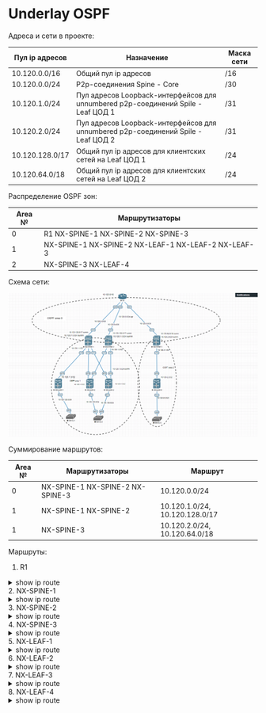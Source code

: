 # Underlay OSPF

Адреса и сети в проекте:

| Пул ip адресов | Назначение | Маска сети |
| ------ | ------ | ------ |
| 10.120.0.0/16 | Общий пул ip адресов | /16 |
| 10.120.0.0/24 | P2p-соединения Spine - Core| /30 |
| 10.120.1.0/24 | Пул адресов Loopback-интерфейсов для unnumbered p2p-соединений Spile - Leaf ЦОД 1 | /31 |
| 10.120.2.0/24 | Пул адресов Loopback-интерфейсов для unnumbered p2p-соединений Spile - Leaf ЦОД 2 | /31 |
| 10.120.128.0/17 | Общий пул ip адресов для клиентских сетей на Leaf ЦОД 1 | /24 |
| 10.120.64.0/18 | Общий пул ip адресов для клиентских сетей на Leaf ЦОД 2 | /24 |

Распределение OSPF зон:

| Area № | Маршрутизаторы |
| ------ | ------ |
| 0 | R1 NX-SPINE-1 NX-SPINE-2 NX-SPINE-3 |
| 1 | NX-SPINE-1 NX-SPINE-2 NX-LEAF-1 NX-LEAF-2 NX-LEAF-3 |
| 2 | NX-SPINE-3 NX-LEAF-4 |


Схема сети:

![](Lab2.png)

Суммирование маршрутов:

| Area № | Маршрутизаторы | Маршрут |
| ------ | ------ | ------ |
| 0 | NX-SPINE-1 NX-SPINE-2 NX-SPINE-3 | 10.120.0.0/24 |
| 1 | NX-SPINE-1 NX-SPINE-2 | 10.120.1.0/24, 10.120.128.0/17 | 
| 1 | NX-SPINE-3 | 10.120.2.0/24, 10.120.64.0/18 | 

Маршруты:

1. R1
<details>
  <summary>show ip route</summary>
<pre><code>
      10.0.0.0/8 is variably subnetted, 10 subnets, 5 masks
C        10.120.0.0/30 is directly connected, Ethernet0/0
L        10.120.0.1/32 is directly connected, Ethernet0/0
C        10.120.0.4/30 is directly connected, Ethernet0/2
L        10.120.0.5/32 is directly connected, Ethernet0/2
C        10.120.0.8/30 is directly connected, Ethernet0/1
L        10.120.0.9/32 is directly connected, Ethernet0/1
O IA     10.120.1.0/24 [110/160] via 10.120.0.6, 03:38:22, Ethernet0/2
                       [110/160] via 10.120.0.2, 03:36:49, Ethernet0/0
O IA     10.120.2.0/24 [110/51] via 10.120.0.10, 00:49:47, Ethernet0/1
O IA     10.120.64.0/18 [110/90] via 10.120.0.10, 00:49:47, Ethernet0/1
O IA     10.120.128.0/17 [110/160] via 10.120.0.6, 03:38:06, Ethernet0/2
                         [110/160] via 10.120.0.2, 03:36:49, Ethernet0/0
</code></pre>
</details>
2. NX-SPINE-1
<details>
  <summary>show ip route</summary>
<pre><code>
10.120.0.0/24, ubest/mbest: 1/0
    *via Null0, [220/50], 03:39:14, ospf-1, discard
10.120.0.0/30, ubest/mbest: 1/0, attached
    *via 10.120.0.2, Eth1/1, [0/0], 05:43:16, direct
10.120.0.2/32, ubest/mbest: 1/0, attached
    *via 10.120.0.2, Eth1/1, [0/0], 05:43:16, local
10.120.0.4/30, ubest/mbest: 1/0
    *via 10.120.0.1, Eth1/1, [110/50], 03:39:14, ospf-1, intra
10.120.0.8/30, ubest/mbest: 1/0
    *via 10.120.0.1, Eth1/1, [110/50], 03:39:14, ospf-1, intra
10.120.1.0/24, ubest/mbest: 1/0
    *via Null0, [220/150], 03:40:00, ospf-1, discard
10.120.1.1/32, ubest/mbest: 2/0, attached
    *via 10.120.1.1, Lo0, [0/0], 05:42:17, local
    *via 10.120.1.1, Lo0, [0/0], 05:42:17, direct
10.120.1.2/32, ubest/mbest: 2/0
    *via 10.120.1.4, Eth1/2, [110/81], 03:48:53, ospf-1, intra
    *via 10.120.1.5, Eth1/3, [110/81], 03:48:53, ospf-1, intra
10.120.1.3/32, ubest/mbest: 1/0
    *via 10.120.1.3, Eth1/4, [110/41], 03:57:57, ospf-1, intra
10.120.1.4/32, ubest/mbest: 1/0
    *via 10.120.1.4, Eth1/2, [110/41], 03:56:02, ospf-1, intra
10.120.1.5/32, ubest/mbest: 1/0
    *via 10.120.1.5, Eth1/3, [110/41], 03:48:53, ospf-1, intra
10.120.2.0/24, ubest/mbest: 1/0
    *via 10.120.0.1, Eth1/1, [110/91], 00:52:13, ospf-1, inter
10.120.64.0/18, ubest/mbest: 1/0
    *via 10.120.0.1, Eth1/1, [110/130], 00:52:13, ospf-1, inter
10.120.128.0/17, ubest/mbest: 1/0
    *via Null0, [220/150], 03:39:58, ospf-1, discard
10.120.128.0/24, ubest/mbest: 1/0
    *via 10.120.1.3, Eth1/4, [110/80], 03:57:57, ospf-1, intra
10.120.129.0/24, ubest/mbest: 1/0
    *via 10.120.1.4, Eth1/2, [110/80], 03:55:52, ospf-1, intra
10.120.130.0/24, ubest/mbest: 1/0
    *via 10.120.1.5, Eth1/3, [110/80], 03:48:53, ospf-1, intra
</code></pre>
</details>
3. NX-SPINE-2
<details>
  <summary>show ip route</summary>
<pre><code>
10.120.0.0/24, ubest/mbest: 1/0
    *via Null0, [220/50], 03:48:29, ospf-1, discard
10.120.0.0/30, ubest/mbest: 1/0
    *via 10.120.0.5, Eth1/1, [110/50], 03:42:14, ospf-1, intra
10.120.0.4/30, ubest/mbest: 1/0, attached
    *via 10.120.0.6, Eth1/1, [0/0], 04:05:34, direct
10.120.0.6/32, ubest/mbest: 1/0, attached
    *via 10.120.0.6, Eth1/1, [0/0], 04:05:34, local
10.120.0.8/30, ubest/mbest: 1/0
    *via 10.120.0.5, Eth1/1, [110/50], 03:48:29, ospf-1, intra
10.120.1.0/24, ubest/mbest: 1/0
    *via Null0, [220/150], 03:43:33, ospf-1, discard
10.120.1.1/32, ubest/mbest: 2/0
    *via 10.120.1.4, Eth1/3, [110/81], 03:51:38, ospf-1, intra
    *via 10.120.1.5, Eth1/2, [110/81], 03:51:38, ospf-1, intra
10.120.1.2/32, ubest/mbest: 2/0, attached
    *via 10.120.1.2, Lo0, [0/0], 05:19:21, local
    *via 10.120.1.2, Lo0, [0/0], 05:19:21, direct
10.120.1.3/32, ubest/mbest: 2/0
    *via 10.120.1.4, Eth1/3, [110/121], 03:51:38, ospf-1, intra
    *via 10.120.1.5, Eth1/2, [110/121], 03:51:38, ospf-1, intra
10.120.1.4/32, ubest/mbest: 1/0
    *via 10.120.1.4, Eth1/3, [110/41], 03:58:43, ospf-1, intra
10.120.1.5/32, ubest/mbest: 1/0
    *via 10.120.1.5, Eth1/2, [110/41], 03:51:53, ospf-1, intra
10.120.2.0/24, ubest/mbest: 1/0
    *via 10.120.0.5, Eth1/1, [110/91], 00:54:58, ospf-1, inter
10.120.64.0/18, ubest/mbest: 1/0
    *via 10.120.0.5, Eth1/1, [110/130], 00:54:58, ospf-1, inter
10.120.128.0/17, ubest/mbest: 1/0
    *via Null0, [220/150], 03:43:17, ospf-1, discard
10.120.128.0/24, ubest/mbest: 2/0
    *via 10.120.1.4, Eth1/3, [110/160], 03:51:38, ospf-1, intra
    *via 10.120.1.5, Eth1/2, [110/160], 03:51:38, ospf-1, intra
10.120.129.0/24, ubest/mbest: 1/0
    *via 10.120.1.4, Eth1/3, [110/80], 03:58:38, ospf-1, intra
10.120.130.0/24, ubest/mbest: 1/0
    *via 10.120.1.5, Eth1/2, [110/80], 03:51:53, ospf-1, intra
</code></pre>
</details>
4. NX-SPINE-3
<details>
  <summary>show ip route</summary>
<pre><code>
10.120.0.0/24, ubest/mbest: 1/0
    *via Null0, [220/50], 01:41:43, ospf-1, discard
10.120.0.0/30, ubest/mbest: 1/0
    *via 10.120.0.9, Eth1/1, [110/50], 01:41:43, ospf-1, intra
10.120.0.4/30, ubest/mbest: 1/0
    *via 10.120.0.9, Eth1/1, [110/50], 01:41:43, ospf-1, intra
10.120.0.8/30, ubest/mbest: 1/0, attached
    *via 10.120.0.10, Eth1/1, [0/0], 01:49:38, direct
10.120.0.10/32, ubest/mbest: 1/0, attached
    *via 10.120.0.10, Eth1/1, [0/0], 01:49:38, local
10.120.1.0/24, ubest/mbest: 1/0
    *via 10.120.0.9, Eth1/1, [110/200], 01:41:43, ospf-1, inter
10.120.2.0/24, ubest/mbest: 1/0
    *via Null0, [220/41], 00:56:45, ospf-1, discard
10.120.2.1/32, ubest/mbest: 2/0, attached
    *via 10.120.2.1, Lo0, [0/0], 01:48:10, local
    *via 10.120.2.1, Lo0, [0/0], 01:48:10, direct
10.120.2.2/32, ubest/mbest: 1/0
    *via 10.120.2.2, Eth1/2, [110/41], 00:56:45, ospf-1, intra
10.120.64.0/18, ubest/mbest: 1/0
    *via Null0, [220/80], 00:56:45, ospf-1, discard
10.120.64.0/24, ubest/mbest: 1/0
    *via 10.120.2.2, Eth1/2, [110/80], 00:56:45, ospf-1, intra
10.120.128.0/17, ubest/mbest: 1/0
    *via 10.120.0.9, Eth1/1, [110/200], 01:41:43, ospf-1, inter
</code></pre>
</details>
5. NX-LEAF-1
<details>
  <summary>show ip route</summary>
<pre><code>
10.120.0.0/24, ubest/mbest: 1/0
    *via 10.120.1.1, Eth1/4, [110/90], 03:45:13, ospf-1, inter
10.120.1.1/32, ubest/mbest: 1/0
    *via 10.120.1.1, Eth1/4, [110/41], 04:03:59, ospf-1, intra
10.120.1.2/32, ubest/mbest: 1/0
    *via 10.120.1.1, Eth1/4, [110/121], 03:59:54, ospf-1, intra
10.120.1.3/32, ubest/mbest: 2/0, attached
    *via 10.120.1.3, Lo0, [0/0], 05:06:09, local
    *via 10.120.1.3, Lo0, [0/0], 05:06:09, direct
10.120.1.4/32, ubest/mbest: 1/0
    *via 10.120.1.1, Eth1/4, [110/81], 04:02:01, ospf-1, intra
10.120.1.5/32, ubest/mbest: 1/0
    *via 10.120.1.1, Eth1/4, [110/81], 03:54:53, ospf-1, intra
10.120.2.0/24, ubest/mbest: 1/0
    *via 10.120.1.1, Eth1/4, [110/131], 00:58:12, ospf-1, inter
10.120.64.0/18, ubest/mbest: 1/0
    *via 10.120.1.1, Eth1/4, [110/170], 00:58:12, ospf-1, inter
10.120.128.0/24, ubest/mbest: 1/0, attached
    *via 10.120.128.1, Eth1/1, [0/0], 04:18:39, direct
10.120.128.1/32, ubest/mbest: 1/0, attached
    *via 10.120.128.1, Eth1/1, [0/0], 04:18:39, local
10.120.129.0/24, ubest/mbest: 1/0
    *via 10.120.1.1, Eth1/4, [110/120], 04:01:52, ospf-1, intra
10.120.130.0/24, ubest/mbest: 1/0
    *via 10.120.1.1, Eth1/4, [110/120], 03:54:53, ospf-1, intra
</code></pre>
</details>
6. NX-LEAF-2
<details>
  <summary>show ip route</summary>
<pre><code>
10.120.0.0/24, ubest/mbest: 2/0
    *via 10.120.1.1, Eth1/2, [110/90], 03:46:38, ospf-1, inter
    *via 10.120.1.2, Eth1/3, [110/90], 03:46:39, ospf-1, inter
10.120.1.1/32, ubest/mbest: 1/0
    *via 10.120.1.1, Eth1/2, [110/41], 04:03:27, ospf-1, intra
10.120.1.2/32, ubest/mbest: 1/0
    *via 10.120.1.2, Eth1/3, [110/41], 04:03:23, ospf-1, intra
10.120.1.3/32, ubest/mbest: 1/0
    *via 10.120.1.1, Eth1/2, [110/81], 04:03:27, ospf-1, intra
10.120.1.4/32, ubest/mbest: 2/0, attached
    *via 10.120.1.4, Lo0, [0/0], 04:31:35, local
    *via 10.120.1.4, Lo0, [0/0], 04:31:35, direct
10.120.1.5/32, ubest/mbest: 2/0
    *via 10.120.1.1, Eth1/2, [110/81], 03:56:18, ospf-1, intra
    *via 10.120.1.2, Eth1/3, [110/81], 03:56:18, ospf-1, intra
10.120.2.0/24, ubest/mbest: 2/0
    *via 10.120.1.1, Eth1/2, [110/131], 00:59:36, ospf-1, inter
    *via 10.120.1.2, Eth1/3, [110/131], 00:59:36, ospf-1, inter
10.120.64.0/18, ubest/mbest: 2/0
    *via 10.120.1.1, Eth1/2, [110/170], 00:59:36, ospf-1, inter
    *via 10.120.1.2, Eth1/3, [110/170], 00:59:36, ospf-1, inter
10.120.128.0/24, ubest/mbest: 1/0
    *via 10.120.1.1, Eth1/2, [110/120], 04:03:27, ospf-1, intra
10.120.129.0/24, ubest/mbest: 1/0, attached
    *via 10.120.129.1, Eth1/1, [0/0], 04:03:22, direct
10.120.129.1/32, ubest/mbest: 1/0, attached
    *via 10.120.129.1, Eth1/1, [0/0], 04:03:22, local
10.120.130.0/24, ubest/mbest: 2/0
    *via 10.120.1.1, Eth1/2, [110/120], 03:56:18, ospf-1, intra
    *via 10.120.1.2, Eth1/3, [110/120], 03:56:18, ospf-1, intra
</code></pre>
</details>
7. NX-LEAF-3
<details>
  <summary>show ip route</summary>
<pre><code>
10.120.0.0/24, ubest/mbest: 2/0
    *via 10.120.1.1, Eth1/3, [110/90], 03:47:31, ospf-1, inter
    *via 10.120.1.2, Eth1/2, [110/90], 03:47:31, ospf-1, inter
10.120.1.1/32, ubest/mbest: 1/0
    *via 10.120.1.1, Eth1/3, [110/41], 03:57:10, ospf-1, intra
10.120.1.2/32, ubest/mbest: 1/0
    *via 10.120.1.2, Eth1/2, [110/41], 03:57:25, ospf-1, intra
10.120.1.3/32, ubest/mbest: 1/0
    *via 10.120.1.1, Eth1/3, [110/81], 03:57:10, ospf-1, intra
10.120.1.4/32, ubest/mbest: 2/0
    *via 10.120.1.1, Eth1/3, [110/81], 03:57:10, ospf-1, intra
    *via 10.120.1.2, Eth1/2, [110/81], 03:57:10, ospf-1, intra
10.120.1.5/32, ubest/mbest: 2/0, attached
    *via 10.120.1.5, Lo0, [0/0], 04:45:46, local
    *via 10.120.1.5, Lo0, [0/0], 04:45:46, direct
10.120.2.0/24, ubest/mbest: 2/0
    *via 10.120.1.1, Eth1/3, [110/131], 01:00:28, ospf-1, inter
    *via 10.120.1.2, Eth1/2, [110/131], 01:00:28, ospf-1, inter
10.120.64.0/18, ubest/mbest: 2/0
    *via 10.120.1.1, Eth1/3, [110/170], 01:00:28, ospf-1, inter
    *via 10.120.1.2, Eth1/2, [110/170], 01:00:28, ospf-1, inter
10.120.128.0/24, ubest/mbest: 1/0
    *via 10.120.1.1, Eth1/3, [110/120], 03:57:10, ospf-1, intra
10.120.129.0/24, ubest/mbest: 2/0
    *via 10.120.1.1, Eth1/3, [110/120], 03:57:10, ospf-1, intra
    *via 10.120.1.2, Eth1/2, [110/120], 03:57:10, ospf-1, intra
10.120.130.0/24, ubest/mbest: 1/0, attached
    *via 10.120.130.1, Eth1/1, [0/0], 03:57:55, direct
10.120.130.1/32, ubest/mbest: 1/0, attached
    *via 10.120.130.1, Eth1/1, [0/0], 03:57:55, local
</code></pre>
</details>
8. NX-LEAF-4
<details>
  <summary>show ip route</summary>
<pre><code>
10.120.0.0/24, ubest/mbest: 1/0
    *via 10.120.2.1, Eth1/2, [110/90], 01:01:33, ospf-1, inter
10.120.1.0/24, ubest/mbest: 1/0
    *via 10.120.2.1, Eth1/2, [110/240], 01:01:33, ospf-1, inter
10.120.2.1/32, ubest/mbest: 1/0
    *via 10.120.2.1, Eth1/2, [110/41], 01:01:33, ospf-1, intra
10.120.2.2/32, ubest/mbest: 2/0, attached
    *via 10.120.2.2, Lo0, [0/0], 01:14:06, local
    *via 10.120.2.2, Lo0, [0/0], 01:14:06, direct
10.120.64.0/24, ubest/mbest: 1/0, attached
    *via 10.120.64.1, Eth1/1, [0/0], 01:15:31, direct
10.120.64.1/32, ubest/mbest: 1/0, attached
    *via 10.120.64.1, Eth1/1, [0/0], 01:15:31, local
10.120.128.0/17, ubest/mbest: 1/0
    *via 10.120.2.1, Eth1/2, [110/240], 01:01:33, ospf-1, inter
</code></pre>
</details>
